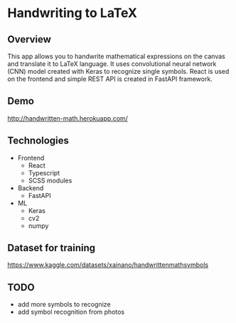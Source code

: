# Handwriting to LaTeX

## Overview

This app allows you to handwrite mathematical expressions on the canvas and translate it to LaTeX language. It uses convolutional neural network (CNN) model created with Keras to recognize single symbols. React is used on the frontend and simple REST API is created in FastAPI framework.

## Demo

http://handwritten-math.herokuapp.com/

## Technologies

- Frontend
  - React
  - Typescript
  - SCSS modules
- Backend
  - FastAPI
- ML
  - Keras
  - cv2
  - numpy

## Dataset for training

https://www.kaggle.com/datasets/xainano/handwrittenmathsymbols

## TODO

- add more symbols to recognize
- add symbol recognition from photos
